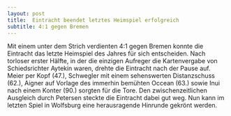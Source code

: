 ```yaml
---
layout: post
title:  Eintracht beendet letztes Heimspiel erfolgreich
subtitle: 4:1 gegen Bremen
---
```


Mit einem unter dem Strich verdienten 4:1 gegen Bremen konnte die Eintracht das letzte Heimspiel des Jahres für sich entscheiden. Nach torloser erster Hälfte, in der die einzigen Aufreger die Kartenvergabe von Schiedsrichter Aytekin waren, drehte die Eintracht nach der Pause auf. Meier per Kopf (47.), Schwegler mit einem sehenswerten Distanzschuss (62.), Aigner auf Vorlage des immerhin bemühten Occean (63.) sowie Inui nach einem Konter (90.) sorgten für die Tore. Den zwischenzeitlichen Ausgleich durch Petersen steckte die Eintracht dabei gut weg. Nun kann im letzten Spiel in Wolfsburg eine herausragende Hinrunde gekrönt werden.


